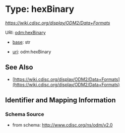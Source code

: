 # Type: hexBinary




_https://wiki.cdisc.org/display/ODM2/Data+Formats_



URI: [odm:hexBinary](http://www.cdisc.org/ns/odm/v2.0/hexBinary)

* [base](https://w3id.org/linkml/base): str

* [uri](https://w3id.org/linkml/uri): odm:hexBinary









## See Also

* [https://wiki.cdisc.org/display/ODM2/Data+Formats](https://wiki.cdisc.org/display/ODM2/Data+Formats)

## Identifier and Mapping Information







### Schema Source


* from schema: http://www.cdisc.org/ns/odm/v2.0



